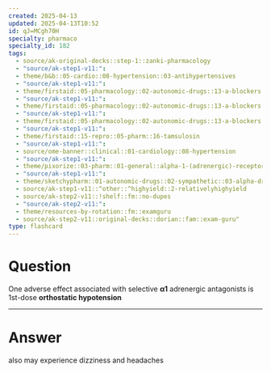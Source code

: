 ```yaml
---
created: 2025-04-13
updated: 2025-04-13T10:52
id: qJ=MCgh70H
specialty: pharmaco
specialty_id: 182
tags:
  - source/ak-original-decks::step-1::zanki-pharmacology
  - "source/ak-step1-v11:": 
  - theme/b&b::05-cardio::08-hypertension::03-antihypertensives
  - "source/ak-step1-v11:": 
  - theme/firstaid::05-pharmacology::02-autonomic-drugs::13-a-blockers
  - "source/ak-step1-v11:": 
  - theme/firstaid::05-pharmacology::02-autonomic-drugs::13-a-blockers::selective-a1-antagonists
  - "source/ak-step1-v11:": 
  - theme/firstaid::05-pharmacology::02-autonomic-drugs::13-a-blockers::selective-a1-antagonists::*basics
  - "source/ak-step1-v11:": 
  - theme/firstaid::15-repro::05-pharm::16-tamsulosin
  - "source/ak-step1-v11:": 
  - source/ome-banner::clinical::01-cardiology::08-hypertension
  - "source/ak-step1-v11:": 
  - theme/pixorize::03-pharm::01-general::alpha-1-(adrenergic)-receptors
  - "source/ak-step1-v11:": 
  - theme/sketchypharm::01-autonomic-drugs::02-sympathetic::03-alpha-drugs
  - source/ak-step1-v11::^other::^highyield::2-relativelyhighyield
  - source/ak-step2-v11::!shelf::fm::no-dupes
  - "source/ak-step2-v11:": 
  - theme/resources-by-rotation::fm::examguru
  - source/ak-step2-v11::original-decks::dorian::fam::exam-guru"
type: flashcard
---
```


# Question
One adverse effect associated with selective **α1** adrenergic antagonists is 1st-dose **orthostatic hypotension**

---

# Answer
also may experience dizziness and headaches